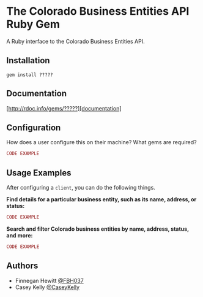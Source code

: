 # The Colorado Business Entities API Ruby Gem
A Ruby interface to the Colorado Business Entities API.

## Installation
    gem install ?????

## Documentation
[http://rdoc.info/gems/?????][documentation]

[documentation]: http://rdoc.info/gems/?????

## Configuration
How does a user configure this on their machine? What gems are required?
```ruby
CODE EXAMPLE
```

## Usage Examples
After configuring a `client`, you can do the following things.

**Find details for a particular business entity, such as its name, address, or status:**
```ruby
CODE EXAMPLE
```

**Search and filter Colorado business entities by name, address, status, and more:**
```ruby
CODE EXAMPLE
```

## Authors
* Finnegan Hewitt [@FBH037](https://github.com/FBH037)
* Casey Kelly [@CaseyKelly](https://github.com/CaseyKelly)
